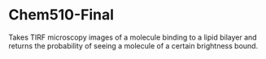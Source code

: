 # Chem510-Final
Takes TIRF microscopy images of a molecule binding to a lipid bilayer and returns the probability of seeing a molecule of a certain brightness bound.
